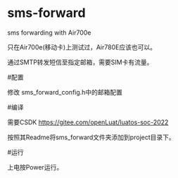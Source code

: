 # sms-forward
sms forwarding with Air700e

只在Air700e(移动卡)上测试过，Air780E应该也可以。

通过SMTP转发短信至指定邮箱，需要SIM卡有流量。

#配置

修改 sms_forward_config.h中的邮箱配置

#编译

需要CSDK
https://gitee.com/openLuat/luatos-soc-2022

按照其Readme将sms_forward文件夹添加到project目录下。

#运行

上电按Power运行。